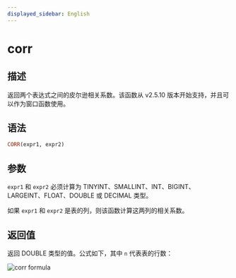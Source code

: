```yaml
---
displayed_sidebar: English
---
```


# corr

## 描述

返回两个表达式之间的皮尔逊相关系数。该函数从 v2.5.10 版本开始支持，并且可以作为窗口函数使用。

## 语法

```Haskell
CORR(expr1, expr2)
```

## 参数

`expr1` 和 `expr2` 必须计算为 TINYINT、SMALLINT、INT、BIGINT、LARGEINT、FLOAT、DOUBLE 或 DECIMAL 类型。

如果 `expr1` 和 `expr2` 是表的列，则该函数计算这两列的相关系数。

## 返回值

返回 DOUBLE 类型的值。公式如下，其中 `n` 代表表的行数：

![corr formula](../../../assets/corr_formula.png)

<!--$$
\frac{\sum_{i=1}^{n}((x_i - \bar{x})(y_i - \bar{y}))}{\sqrt{\sum_{i=1}^{n}((x_i - \bar{x})^2) \cdot \sum_{i=1}^{n}((y_i - \bar{y})^2)}}

## 使用说明

- 只有当数据行中的两列都是非空值时，该数据行才会被计入统计。否则，这条数据行会被排除在结果之外。

- 如果 `n` 为 1，则返回 0。

- 如果任一输入为 NULL，则返回 NULL。

## 示例

假设表 `agg` 有以下数据：

```plaintext
mysql> select * from agg;
+------+-------+-------+
| no   | k     | v     |
+------+-------+-------+
|    1 | 10.00 |  NULL |
|    2 | 10.00 | 11.00 |
|    2 | 20.00 | 22.00 |
|    2 | 25.00 |  NULL |
|    2 | 30.00 | 35.00 |
+------+-------+-------+
```

计算 `k` 和 `v` 列的相关系数：

```plaintext
mysql> select no,CORR(k,v) from agg group by no;
+------+--------------------+
| no   | corr(k, v)         |
+------+--------------------+
|    1 |               NULL |
|    2 | 0.9988445981121532 |
+------+--------------------+
```